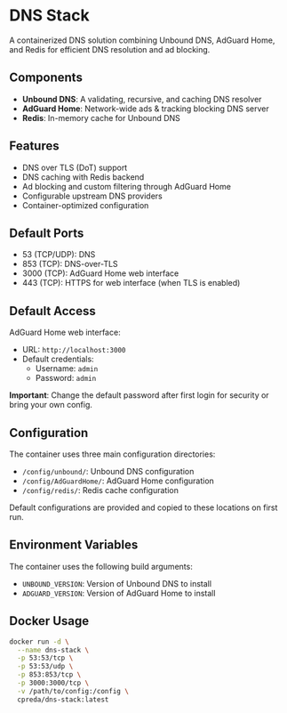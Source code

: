 # DNS Stack

A containerized DNS solution combining Unbound DNS, AdGuard Home, and Redis for efficient DNS resolution and ad blocking.

## Components

- **Unbound DNS**: A validating, recursive, and caching DNS resolver
- **AdGuard Home**: Network-wide ads & tracking blocking DNS server
- **Redis**: In-memory cache for Unbound DNS

## Features

- DNS over TLS (DoT) support
- DNS caching with Redis backend
- Ad blocking and custom filtering through AdGuard Home
- Configurable upstream DNS providers
- Container-optimized configuration

## Default Ports

- 53 (TCP/UDP): DNS
- 853 (TCP): DNS-over-TLS
- 3000 (TCP): AdGuard Home web interface
- 443 (TCP): HTTPS for web interface (when TLS is enabled)

## Default Access

AdGuard Home web interface:
- URL: `http://localhost:3000`
- Default credentials:
  - Username: `admin`
  - Password: `admin`

**Important**: Change the default password after first login for security or bring your own config.

## Configuration

The container uses three main configuration directories:

- `/config/unbound/`: Unbound DNS configuration
- `/config/AdGuardHome/`: AdGuard Home configuration
- `/config/redis/`: Redis cache configuration

Default configurations are provided and copied to these locations on first run.

## Environment Variables

The container uses the following build arguments:
- `UNBOUND_VERSION`: Version of Unbound DNS to install
- `ADGUARD_VERSION`: Version of AdGuard Home to install

## Docker Usage

```bash
docker run -d \
  --name dns-stack \
  -p 53:53/tcp \
  -p 53:53/udp \
  -p 853:853/tcp \
  -p 3000:3000/tcp \
  -v /path/to/config:/config \
  cpreda/dns-stack:latest
```
   